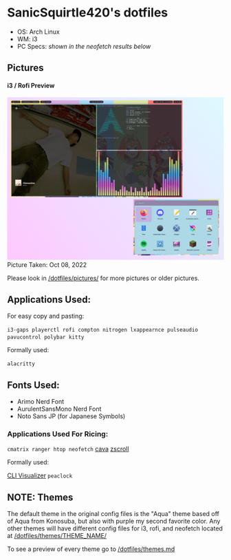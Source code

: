 # SanicSquirtle420's dotfiles
- OS: Arch Linux
- WM: i3
- PC Specs: *shown in the neofetch results below*

## Pictures
#### i3 / Rofi Preview
![i3 image](https://raw.githubusercontent.com/sanicsquirtle420/dotfiles/main/pictures/10-08-22main3.png)
Picture Taken: Oct 08, 2022

Please look in [/dotfiles/pictures/](https://github.com/sanicsquirtle420/dotfiles/tree/main/pictures) for more pictures or older pictures.

## Applications Used:
For easy copy and pasting:

`i3-gaps playerctl rofi compton nitrogen lxappearnce pulseaudio pavucontrol polybar kitty`

Formally used:

`alacritty`

## Fonts Used:
- Arimo Nerd Font
- AurulentSansMono Nerd Font
- Noto Sans JP (for Japanese Symbols)

### Applications Used For Ricing:
`cmatrix ranger htop neofetch` [cava](https://github.com/karlstav/cava) [zscroll](https://github.com/noctuid/zscroll)

Formally used: 

[CLI Visualizer](https://github.com/dpayne/cli-visualizer) `peaclock`

## NOTE: Themes
The default theme in the original config files is the "Aqua" theme based off of Aqua from Konosuba, but also with purple my second favorite color. Any other themes will have different config files for i3, rofi, and neofetch located at [/dotfiles/themes/THEME_NAME/](https://github.com/sanicsquirtle420/dotfiles/tree/main/themes) 

To see a preview of every theme go to [/dotfiles/themes.md](https://github.com/sanicsquirtle420/dotfiles/blob/main/themes.md)
